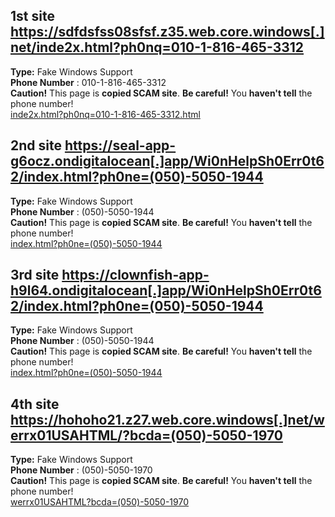 ## 1st site https://sdfdsfss08sfsf.z35.web.core.windows[.]net/inde2x.html?ph0nq=010-1-816-465-3312  
**Type:** Fake Windows Support  
**Phone Number** : 010-1-816-465-3312   
**Caution!** This page is **copied SCAM site**. **Be careful!** You **haven't tell** the phone number!  
[inde2x.html?ph0nq=010-1-816-465-3312.html](sdfdsfss08sfsf-z35-web-core-windows-net/inde2x.html%3Fph0nq%3D010-1-816-465-3312.html)  

## 2nd site https://seal-app-g6ocz.ondigitalocean[.]app/Wi0nHelpSh0Err0t62/index.html?ph0ne=(050)-5050-1944  
**Type:** Fake Windows Support  
**Phone Number** : (050)-5050-1944   
**Caution!** This page is **copied SCAM site**. **Be careful!** You **haven't tell** the phone number!  
[index.html?ph0ne=(050)-5050-1944](seal-app-g6ocz-ondigitalocean-app/Wi0nHelpSh0Err0t62/index.html%3Fph0ne%3D%28050%29-5050-1944.html)

## 3rd site https://clownfish-app-h9l64.ondigitalocean[.]app/Wi0nHelpSh0Err0t62/index.html?ph0ne=(050)-5050-1944  
**Type:** Fake Windows Support  
**Phone Number** : (050)-5050-1944   
**Caution!** This page is **copied SCAM site**. **Be careful!** You **haven't tell** the phone number!  
[index.html?ph0ne=(050)-5050-1944](clownfish-app-h9l64-app/Wi0nHelpSh0Err0t62/index.html%3Fph0ne%3D%28050%29-5050-1944.html)
  
## 4th site https://hohoho21.z27.web.core.windows[.]net/werrx01USAHTML/?bcda=(050)-5050-1970  
**Type:** Fake Windows Support  
**Phone Number** : (050)-5050-1970   
**Caution!** This page is **copied SCAM site**. **Be careful!** You **haven't tell** the phone number!  
[werrx01USAHTML?bcda=(050)-5050-1970](hohoho21-z27-web-core-windows-net/werrx01USAHTML?bcda=(050)-5050-1970.html)
